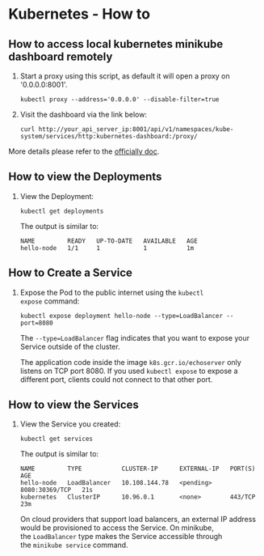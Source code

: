 # Kubernetes - How to

## How to access local kubernetes minikube dashboard remotely

1.  Start a proxy using this script, as default it will open a proxy on '0.0.0.0:8001'.

    ```
    kubectl proxy --address='0.0.0.0' --disable-filter=true

    ```

2.  Visit the dashboard via the link below:

    ```
    curl http://your_api_server_ip:8001/api/v1/namespaces/kube-system/services/http:kubernetes-dashboard:/proxy/

    ```

More details please refer to the [officially doc](https://github.com/kubernetes/dashboard/wiki/Accessing-Dashboard---1.7.X-and-above#kubectl-proxy).


## How to view the Deployments

1.  View the Deployment:

    ```
    kubectl get deployments

    ```

    The output is similar to:

    ```
    NAME         READY   UP-TO-DATE   AVAILABLE   AGE
    hello-node   1/1     1            1           1m
    ```

## How to Create a Service

1.  Expose the Pod to the public internet using the `kubectl expose` command:

    ```
    kubectl expose deployment hello-node --type=LoadBalancer --port=8080

    ```

    The `--type=LoadBalancer` flag indicates that you want to expose your Service outside of the cluster.

    The application code inside the image `k8s.gcr.io/echoserver` only listens on TCP port 8080. If you used `kubectl expose` to expose a different port, clients could not connect to that other port.

## How to view the Services

1.  View the Service you created:

    ```
    kubectl get services

    ```

    The output is similar to:

    ```
    NAME         TYPE           CLUSTER-IP      EXTERNAL-IP   PORT(S)          AGE
    hello-node   LoadBalancer   10.108.144.78   <pending>     8080:30369/TCP   21s
    kubernetes   ClusterIP      10.96.0.1       <none>        443/TCP          23m

    ```

    On cloud providers that support load balancers, an external IP address would be provisioned to access the Service. On minikube, the `LoadBalancer` type makes the Service accessible through the `minikube service` command.